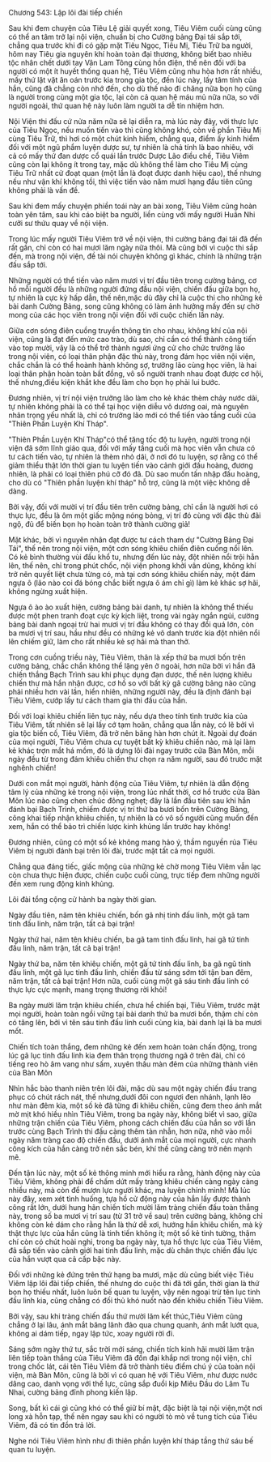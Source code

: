 




Chương 543: Lập lôi đài tiếp chiến


Sau khi đem chuyện của Tiêu Lệ giải quyết xong, Tiêu Viêm cuối cùng cũng có thể an tâm trở lại nội viện, chuẩn bị cho Cường bảng Đại tái sắp tới, chẳng qua trước khi đi có gặp mặt Tiêu Ngọc, Tiêu Mị, Tiêu Trữ ba người, hôm nay Tiêu gia nguyên khí hoàn toàn đại thương, không biết bao nhiêu tộc nhân chết dưới tay Vân Lam Tông cùng hồn điện, thế nên đối với ba người có một ít huyết thống quan hệ, Tiêu Viêm cũng nhu hòa hơn rất nhiều, mấy thứ lặt vặt ân oán trước kia trong gia tộc, đến lúc này, lấy tâm tính của hắn, cũng đã chẳng còn nhớ đến, cho dù thế nào đi chăng nữa bọn họ cũng là người trong cùng một gia tộc, lại còn cả quan hệ máu mủ nữa nữa, so với người ngoài, thứ quan hệ này luôn làm người ta dễ tín nhiệm hơn.

Nội Viện thi đấu cứ nửa năm nữa sẽ lại diễn ra, mà lúc này đây, với thực lực của Tiêu Ngọc, nếu muốn tiến vào thì cũng không khó, còn về phần Tiêu Mị cùng Tiêu Trữ, thì hơi có một chút kinh hiểm, chẳng qua, điểm ấy kinh hiểm đối với một ngũ phẩm luyện dược sư, tự nhiên là chả tính là bao nhiêu, với cả có mấy thứ đan dược cổ quái lần trước Dược Lão điều chế, Tiêu Viêm cũng còn lại không ít trong tay, mặc dù không thể làm cho Tiêu Mị cùng Tiêu Trữ nhất cử đoạt quan (một lần là đoạt được danh hiệu cao), thế nhưng nếu như vận khí không tồi, thì việc tiến vào năm mươi hạng đầu tiên cũng không phải là vấn đề.

Sau khi đem mấy chuyện phiền toái này an bài xong, Tiêu Viêm cũng hoàn toàn yên tâm, sau khi cáo biệt ba người, liền cùng với mấy người Huân Nhi cưỡi sư thứu quay về nội viện.

Trong lúc mấy người Tiêu Viêm trở về nội viện, thì cường bảng đại tái đã đến rất gần, chỉ còn có hai mươi lăm ngày nữa thôi. Mà cũng bởi vì cuộc thi sắp đến, mà trong nội viện, đề tài nói chuyện không gì khác, chính là những trận đấu sắp tới.

Những người có thể tiến vào năm mươi vị trí đầu tiên trong cường bảng, cơ hồ mỗi người đều là những người đứng đầu nội viện, chiến đấu giữa bọn họ, tự nhiên là cực kỳ hấp dẫn, thế nên,mặc dù đây chỉ là cuộc thi cho những kẻ bài danh Cường Bảng, song cũng không có làm ảnh hưởng mấy đến sự chờ mong của các học viên trong nội viện đối với cuộc chiến lần này.

Giữa cơn sóng điên cuồng truyền thông tin cho nhau, không khí của nội viện, cũng là đạt đến mức cao trào, dù sao, chỉ cần có thể thành công tiến vào top mười, vậy là có thể trở thành ngươi ứng cử cho chức trưởng lão trong nội viện, có loại thân phận đặc thù này, trong đám học viên nội viện, chắc chắn là có thể hoành hành không sợ, trưởng lão cùng học viên, là hai loại thân phận hoàn toàn bất đồng, vô số người tranh nhau đoạt được cơ hội, thế nhưng,điều kiện khắt khe đều làm cho bọn họ phải lui bước.

Đương nhiên, vị trí nội viện trưởng lão làm cho kẻ khác thèm chảy nước dãi, tự nhiên không phải là có thể tại học viện diễu võ dương oai, mà nguyên nhân trọng yếu nhất là, chỉ có trưởng lão mới có thể tiến vào tầng cuối của "Thiên Phần Luyện Khí Tháp".

"Thiên Phần Luyện Khí Tháp"có thể tăng tốc độ tu luyện, người trong nội viện đã sớm lĩnh giáo qua, đối với mấy tầng cuối mà học viên vẫn chưa có tư cách tiến vào, tự nhiên là thèm nhỏ dãi, ở nơi đó tu luyện, sợ rằng có thể giảm thiểu thật lớn thời gian tu luyện tiến vào cảnh giới đấu hoàng, đương nhiên, là phải có loại thiên phú cỡ đó đã. Dù sao muốn tấn nhập đấu hoàng, cho dù có "Thiên phần luyện khí tháp" hỗ trợ, cũng là một việc không dễ dàng.

Bởi vậy, đối với mười vị trí đầu tiên trên cường bảng, chỉ cần là người hơi có thực lực, đều là ôm một giấc mộng nóng bỏng, vị trí đó cùng với đặc thù đãi ngộ, đủ để biến bọn họ hoàn toàn trở thành cường giả!

Mặt khác, bởi vì nguyên nhân đạt được tư cách tham dự "Cường Bảng Đại Tái", thế nên trong nội viện, một cơn sóng khiêu chiến điên cuồng nổi lên. Có kẻ bình thường vùi đầu khổ tu, nhưng đến lúc này, đột nhiên nổi trội hẳn lên, thế nên, chỉ trong phút chốc, nội viện phong khởi vân dũng, không khí trở nên quyết liệt chưa từng có, mà tại cơn sóng khiêu chiến này, một đám ngựa ô (lão nào coi đá bóng chắc biết ngựa ô ám chỉ gì) làm kẻ khác sợ hãi, không ngừng xuất hiện.

Ngựa ô ào ào xuất hiện, cường bảng bài danh, tự nhiên là không thể thiếu được một phen tranh đoạt cực kỳ kịch liệt, trong vài ngày ngắn ngủi, cường bảng bài danh ngoại trừ hai mươi vị trí đầu không có thay đổi quá lớn, còn ba mươi vị trí sau, hầu như đều có những kẻ vô danh trước kia đột nhiên nổi lên chiếm giữ, làm cho rất nhiều kẻ sợ hãi mà than thở.

Trong cơn cuồng triều này, Tiêu Viêm, thân là xếp thứ ba mươi bốn trên cường bảng, chắc chắn không thể lặng yên ở ngoài, hơn nữa bởi vì hắn đã chiến thắng Bạch Trình sau khi phục dụng đan dược, thế nên lượng khiêu chiến thư mà hắn nhận được, cơ hồ so với bất kỳ gã cường bảng nào cũng phải nhiều hơn vài lần, hiển nhiên, những người này, đều là định đánh bại Tiêu Viêm, cướp lấy tư cách tham gia thi đấu của hắn.

Đối với loại khiêu chiến liên tục này, nếu dựa theo tính tình trước kia của Tiêu Viêm, tất nhiên sẽ lại lấy cớ tạm hoãn, chẳng qua lần này, có lẽ bởi vì gia tộc biến cố, Tiêu Viêm, đã trở nên băng hàn hơn chút ít. Ngoài dự đoán của mọi người, Tiêu Viêm chưa cự tuyệt bất kỳ khiêu chiến nào, mà lại làm kẻ khác trợn mắt há mồm, đó là dựng lôi đài ngay trước cửa Bàn Môn, mỗi ngày đều từ trong đám khiêu chiến thư chọn ra năm người, sau đó trước mặt nghênh chiến!

Dưới con mắt mọi người, hành động của Tiêu Viêm, tự nhiên là dẫn động tâm lý của những kẻ trong nội viện, trong lúc nhất thời, cơ hồ trước cửa Bàn Môn lúc nào cũng chen chúc đông nghẹt; đây là lần đầu tiên sau khi hắn đánh bại Bạch Trình, chiếm được vị trí thứ ba bươi bốn trên Cường Bảng, công khai tiếp nhận khiêu chiến, tự nhiên là có vô số người cũng muốn đến xem, hắn có thể bảo trì chiến lược kinh khủng lần trước hay không!

Đương nhiên, cũng có một số kẻ không mang hảo ý, thầm nguyền rủa Tiêu Viêm bị người đánh bại trên lôi đài, trước mặt tất cả mọi người.

Chẳng qua đáng tiếc, giấc mộng của những kẻ chờ mong Tiêu Viêm vẫn lạc còn chưa thực hiện được, chiến cuộc cuối cùng, trực tiếp đem những người đến xem rung động kinh khủng.

Lôi đài tổng cộng cử hành ba ngày thời gian.

Ngày đầu tiên, năm tên khiêu chiến, bốn gã nhị tinh đấu linh, một gã tam tinh đấu linh, năm trận, tất cả bại trận!

Ngày thứ hai, năm tên khiêu chiến, ba gã tam tinh đấu linh, hai gã tứ tinh đấu linh, năm trận, tất cả bại trận!

Ngày thứ ba, năm tên khiêu chiến, một gã tứ tinh đấu linh, ba gã ngũ tinh đấu linh, một gã lục tinh đấu linh, chiến đấu từ sáng sớm tới tận ban đêm, năm trận, tất cả bại trận! Hơn nữa, cuối cùng một gã sáu tinh đấu linh có thực lực cực mạnh, mang trọng thương rời khỏi!

Ba ngày mười lăm trận khiêu chiến, chưa hề chiến bại, Tiêu Viêm, trước mặt mọi người, hoàn toàn ngồi vững tại bài danh thứ ba mươi bốn, thậm chí còn có tăng lên, bởi vì tên sáu tinh đấu linh cuối cùng kia, bài danh lại là ba mươi mốt.

Chiến tích toàn thắng, đem những kẻ đến xem hoàn toàn chấn động, trong lúc gã lục tinh đấu linh kia đem thân trọng thương ngã ở trên đài, chỉ có tiếng reo hò âm vang như sấm, xuyên thấu màn đêm của những thành viên của Bàn Môn

Nhìn hắc bào thanh niên trên lôi đài, mặc dù sau một ngày chiến đầu trang phục có chút rách nát, thế nhưng,dưới đôi con ngươi đen nhánh, lạnh lẽo như màn đêm kia, một số kẻ đã từng đi khiêu chiến, cũng đem theo ánh mắt mờ mịt khó hiều nhìn Tiêu Viêm, trong ba ngày này, không biết vì sao, giữa những trận chiến của Tiêu Viêm, phong cách chiến đấu của hắn so với lần trước cùng Bạch Trình thi đấu càng thêm tàn nhẫn, hơn nữa, nhờ vào mỗi ngày năm tràng cao độ chiến đấu, dưới ánh mắt của mọi người, cực nhanh công kích của hắn càng trở nên sắc bén, khí thế cũng càng trở nên mạnh mẽ.

Đến tận lúc này, một số kẻ thông minh mới hiểu ra rằng, hành động này của Tiêu Viêm, không phải để chấm dứt mấy tràng khiêu chiến càng ngày càng nhiều này, mà còn để mượn lực người khác, ma luyện chính mình! Mà lúc này đây, xem xét tình huống, tựa hồ cử động này của hắn lấy được thành công rất lớn, dưới hung hãn chiến tích mười lăm tràng chiến đấu toàn thắng này, trong số ba mươi vị trí sau (từ 31 trở về sau) trên cường bảng, không chỉ không còn kẻ dám cho rằng hắn là thứ dễ xơi, hướng hắn khiêu chiến, mà kỳ thật thực lực của hắn cũng là tinh tiến không ít; một số kẻ tinh tường, thậm chí còn có chút hoài nghi, trong ba ngày này, tựa hồ thực lực của Tiêu Viêm, đã sắp tiến vào cảnh giới hai tinh đấu linh, mặc dù chân thực chiến đấu lực của hắn vượt qua cả cấp bậc này.

Đối với những kẻ đứng trên thứ hạng ba mươi, mặc dù cũng biết việc Tiêu Viêm lập lôi đài tiếp chiến, thế nhưng do cuộc thi đã tới gần, thời gian là thứ bọn họ thiếu nhất, luôn luôn bế quan tu luyện, vậy nên ngoại trừ tên lục tinh đấu linh kia, cũng chẳng có đối thủ khó nuốt nào đến khiêu chiến Tiêu Viêm.

Bởi vậy, sau khi tràng chiến đấu thứ mười lăm kết thúc,Tiêu Viêm cũng chẳng ở lại lâu, ánh mắt băng lãnh đảo qua chung quanh, ánh mắt lướt qua, không ai dám tiếp, ngay lập tức, xoay người rời đi.

Sáng sớm ngày thứ tư, sắc trời mới sáng, chiến tích kinh hãi mười lăm trận liên tiếp toàn thắng của Tiêu Viêm đã đồn đại khắp nơi trong nội viện, chỉ trong chốc lát, cái tên Tiêu Viêm đã trở thành tiêu điểm chú ý của toàn nội viện, mà Bàn Môn, cũng là bởi vì có quan hệ với Tiêu Viêm, như được nước dâng cao, danh vọng với thế lực, cũng sắp đuổi kịp Miêu Đầu do Lâm Tu Nhai, cường bảng đỉnh phong kiến lập.

Song, bất kì cái gì cũng khó có thể giữ bí mật, đặc biệt là tại nội viện,một nơi long xà hỗn tạp, thế nên ngay sau khi có người tò mò về tung tích của Tiêu Viêm, đã có tin đồn trả lời.

Nghe nói Tiêu Viêm hình như đi thiên phần luyện khí tháp tầng thứ sáu bế quan tu luyện.




